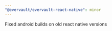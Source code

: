 ```yaml
---
"@evervault/evervault-react-native": minor
---
```


Fixed android builds on old react native versions
